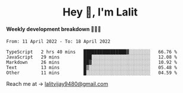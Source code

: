 <h1 align="center">Hey 👋, I'm Lalit</h1>

#### Weekly development breakdown 👨🏻‍💻
<!--START_SECTION:waka-->

```text
From: 11 April 2022 - To: 18 April 2022

TypeScript   2 hrs 40 mins   ████████████████▓░░░░░░░░   66.76 %
JavaScript   29 mins         ███░░░░░░░░░░░░░░░░░░░░░░   12.08 %
Markdown     26 mins         ██▓░░░░░░░░░░░░░░░░░░░░░░   10.92 %
Text         13 mins         █▒░░░░░░░░░░░░░░░░░░░░░░░   05.48 %
Other        11 mins         █░░░░░░░░░░░░░░░░░░░░░░░░   04.59 %
```

<!--END_SECTION:waka-->

Reach me at → lalitvijay9480@gmail.com
